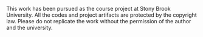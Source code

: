 This work has been pursued as the course project at Stony Brook University. All the codes and project artifacts are protected by the copyright law.
Please do not replicate the work without the permission of the author and the university.
